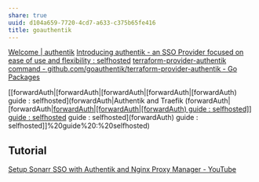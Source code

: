 ```yaml
---
share: true
uuid: d104a659-7720-4cd7-a633-c375b65fe416
title: goauthentik
---
```

[Welcome | authentik](https://goauthentik.io/)
[Introducing authentik - an SSO Provider focused on ease of use and flexibility : selfhosted](https://old.reddit.com/r/selfhosted/comments/mrbntm/introducing_authentik_an_sso_provider_focused_on/)
[terraform-provider-authentik command - github.com/goauthentik/terraform-provider-authentik - Go Packages](https://pkg.go.dev/github.com/goauthentik/terraform-provider-authentik)


[[forwardAuth|[forwardAuth|[forwardAuth|[forwardAuth|[forwardAuth) guide : selfhosted](forwardAuth|Authentik and Traefik (forwardAuth|[forwardAuth|[forwardAuth|[forwardAuth|[forwardAuth) guide : selfhosted]] guide : selfhosted](forwardAuth) guide : selfhosted](forwardAuth) guide : selfhosted]]%20guide%20:%20selfhosted)


## Tutorial

[Setup Sonarr SSO with Authentik and Nginx Proxy Manager - YouTube](https://www.youtube.com/watch?v=OBJa2G3Ef7o)